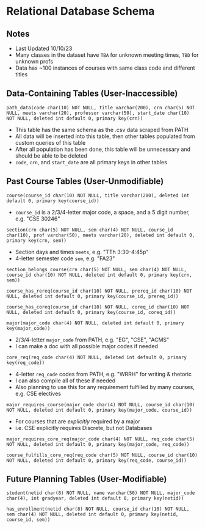 # Relational Database Schema

## Notes
 - Last Updated 10/10/23
 - Many classes in the dataset have `TBA` for unknown meeting times, `TBD` for unknown profs
 - Data has ~100 instances of courses with same class code and different titles

## Data-Containing Tables (User-Inaccessible)
`path_data(code char(10) NOT NULL, title varchar(200), crn char(5) NOT NULL, meets varchar(20), professor varchar(50), start_date char(10) NOT NULL, deleted int default 0, primary key(crn))`
 - This table has the same schema as the .csv data scraped from PATH
 - All data will be inserted into this table, then other tables populated from custom queries of this table
 - After all population has been done, this table will be unnecessary and should be able to be deleted
 - `code`, `crn`, and `start_date` are all primary keys in other tables

## Past Course Tables (User-Unmodifiable)

`course(course_id char(10) NOT NULL, title varchar(200), deleted int default 0, primary key(course_id))`
 - `course_id` is a 2/3/4-letter major code, a space, and a 5 digit number, e.g. "CSE 30246"

`section(crn char(5) NOT NULL, sem char(4) NOT NULL, course_id char(10), prof varchar(50), meets varchar(20), deleted int default 0, primary key(crn, sem))`
 - Section days and times `meets`, e.g. "TTh 3:30-4:45p"
 - 4-letter semester code `sem`, e.g. "FA23"

`section_belongs_course(crn char(5) NOT NULL, sem char(4) NOT NULL, course_id char(10) NOT NULL, deleted int default 0, primary key(crn, sem))`

`course_has_rereq(course_id char(10) NOT NULL, prereq_id char(10) NOT NULL, deleted int default 0, primary key(course_id, prereq_id))`

`course_has_coreq(course_id char(10) NOT NULL, coreq_id char(10) NOT NULL, deleted int default 0, primary key(course_id, coreq_id))`

`major(major_code char(4) NOT NULL, deleted int default 0, primary key(major_code))`
 - 2/3/4-letter `major_code` from PATH, e.g. "EG", "CSE", "ACMS"
 - I can make a doc with all possible major codes if needed

`core_req(req_code char(4) NOT NULL, deleted int default 0, primary key(req_code))`
 - 4-letter `req_code` codes from PATH, e.g. "WRRH" for writing & rhetoric
 - I can also compile all of these if needed
 - Also planning to use this for any requirement fulfilled by many courses, e.g. CSE electives

`major_requires_course(major_code char(4) NOT NULL, course_id char(10) NOT NULL, deleted int default 0, primary key(major_code, course_id))`
 - For courses that are *explicitly* required by a major
 - i.e. CSE explicitly requires Discrete, but not Databases

`major_requires_core_req(major_code char(4) NOT NULL, req_code char(5) NOT NULL, deleted int default 0, primary key(major_code, req_code))`

`course_fulfills_core_req(req_code char(5) NOT NULL, course_id char(10) NOT NULL, deleted int default 0, primary key(req_code, course_id))`

## Future Planning Tables (User-Modifiable)

`student(netid char(8) NOT NULL, name varchar(50) NOT NULL, major_code char(4), int gradyear, deleted int default 0, primary key(netid))`

`has_enrollment(netid char(8) NOT NULL, course_id char(10) NOT NULL, sem char(4) NOT NULL, deleted int default 0, primary key(netid, course_id, sem))`
